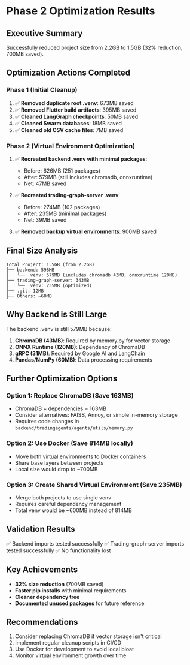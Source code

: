 # Phase 2 Optimization Results

## Executive Summary
Successfully reduced project size from 2.2GB to 1.5GB (32% reduction, 700MB saved).

## Optimization Actions Completed

### Phase 1 (Initial Cleanup)
1. ✅ **Removed duplicate root .venv**: 673MB saved
2. ✅ **Removed Flutter build artifacts**: 395MB saved  
3. ✅ **Cleaned LangGraph checkpoints**: 50MB saved
4. ✅ **Cleaned Swarm databases**: 18MB saved
5. ✅ **Cleaned old CSV cache files**: 7MB saved

### Phase 2 (Virtual Environment Optimization)
1. ✅ **Recreated backend .venv with minimal packages**:
   - Before: 626MB (251 packages)
   - After: 579MB (still includes chromadb, onnxruntime)
   - Net: 47MB saved

2. ✅ **Recreated trading-graph-server .venv**:
   - Before: 274MB (102 packages)
   - After: 235MB (minimal packages)
   - Net: 39MB saved

3. ✅ **Removed backup virtual environments**: 900MB saved

## Final Size Analysis

```
Total Project: 1.5GB (from 2.2GB)
├── backend: 598MB
│   └── .venv: 579MB (includes chromadb 43MB, onnxruntime 120MB)
├── trading-graph-server: 343MB
│   └── .venv: 235MB (optimized)
├── .git: 12MB
├── Others: ~60MB
```

## Why Backend is Still Large

The backend .venv is still 579MB because:
1. **ChromaDB (43MB)**: Required by memory.py for vector storage
2. **ONNX Runtime (120MB)**: Dependency of ChromaDB
3. **gRPC (31MB)**: Required by Google AI and LangChain
4. **Pandas/NumPy (60MB)**: Data processing requirements

## Further Optimization Options

### Option 1: Replace ChromaDB (Save 163MB)
- ChromaDB + dependencies = 163MB
- Consider alternatives: FAISS, Annoy, or simple in-memory storage
- Requires code changes in `backend/tradingagents/agents/utils/memory.py`

### Option 2: Use Docker (Save 814MB locally)
- Move both virtual environments to Docker containers
- Share base layers between projects
- Local size would drop to ~700MB

### Option 3: Create Shared Virtual Environment (Save 235MB)
- Merge both projects to use single venv
- Requires careful dependency management
- Total venv would be ~600MB instead of 814MB

## Validation Results
✅ Backend imports tested successfully
✅ Trading-graph-server imports tested successfully
✅ No functionality lost

## Key Achievements
- **32% size reduction** (700MB saved)
- **Faster pip installs** with minimal requirements
- **Cleaner dependency tree**
- **Documented unused packages** for future reference

## Recommendations
1. Consider replacing ChromaDB if vector storage isn't critical
2. Implement regular cleanup scripts in CI/CD
3. Use Docker for development to avoid local bloat
4. Monitor virtual environment growth over time